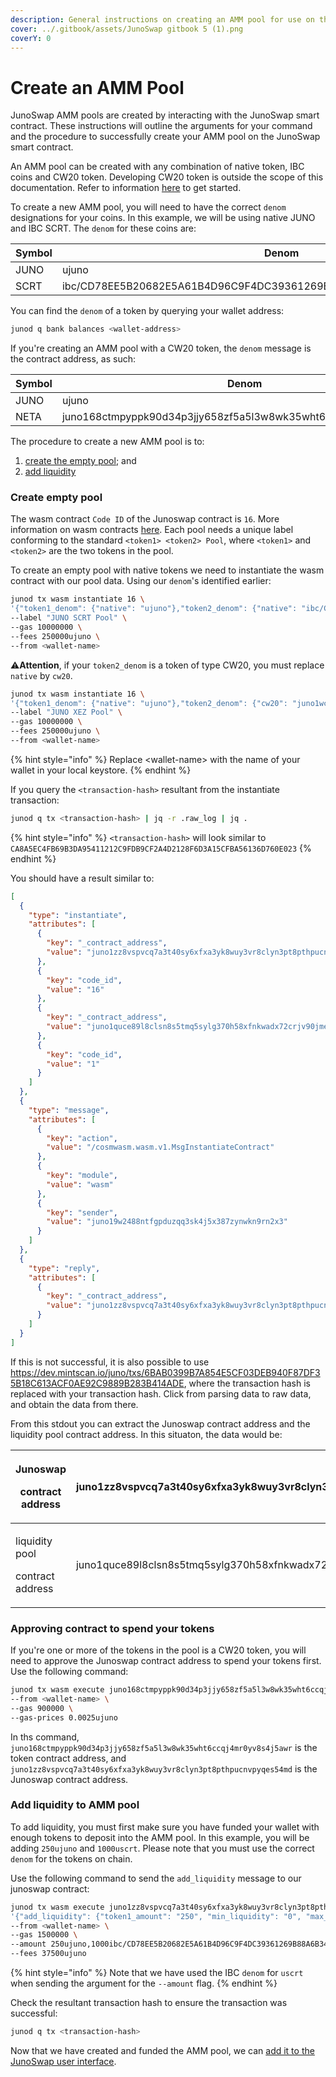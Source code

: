 ```yaml
---
description: General instructions on creating an AMM pool for use on the JunoSwap.com UI
cover: ../.gitbook/assets/JunoSwap gitbook 5 (1).png
coverY: 0
---
```


# Create an AMM Pool

JunoSwap AMM pools are created by interacting with the JunoSwap smart contract. These instructions will outline the arguments for your command and the procedure to successfully create your AMM pool on the JunoSwap smart contract.

An AMM pool can be created with any combination of native token, IBC coins and CW20 token. Developing CW20 token is outside the scope of this documentation. Refer to information [here](https://docs.junonetwork.io/smart-contracts-and-junod-development/tutorial-erc-20) to get started.

To create a new AMM pool, you will need to have the correct `denom` designations for your coins. In this example, we will be using native JUNO and IBC SCRT. The `denom` for these coins are:

| Symbol | Denom                                                                |
| ------ | -------------------------------------------------------------------- |
| JUNO   | ujuno                                                                |
| SCRT   | ibc/CD78EE5B20682E5A61B4D96C9F4DC39361269B88A6B3462C26A18652F7A90A9A |

You can find the `denom` of a token by querying your wallet address:

```bash
junod q bank balances <wallet-address>
```
If you're creating an AMM pool with a CW20 token, the `denom` message is the contract address, as such:

| Symbol | Denom                                                           |
| ------ | --------------------------------------------------------------- |
| JUNO   | ujuno                                                           |
| NETA   | juno168ctmpyppk90d34p3jjy658zf5a5l3w8wk35wht6ccqj4mr0yv8s4j5awr |

The procedure to create a new AMM pool is to:

1. [create the empty pool](create-an-amm-pool.md#create-empty-pool); and
2. [add liquidity](create-an-amm-pool.md#add-liquidity-to-amm-pool)

### Create empty pool

The wasm contract `Code ID` of the Junoswap contract is `16`. More information on wasm contracts [here](https://docs.cosmwasm.com/docs/1.0/). Each pool needs a unique label conforming to the standard `<token1> <token2> Pool`, where `<token1>` and `<token2>` are the two tokens in the pool.

To create an empty pool with native tokens we need to instantiate the wasm contract with our pool data. Using our `denom`'s identified earlier:

```bash
junod tx wasm instantiate 16 \
'{"token1_denom": {"native": "ujuno"},"token2_denom": {"native": "ibc/CD78EE5B20682E5A61B4D96C9F4DC39361269B88A6B3462C26A18652F7A90A9A"},"lp_token_code_id": 1}' \
--label "JUNO SCRT Pool" \
--gas 10000000 \
--fees 250000ujuno \
--from <wallet-name>
```

⚠**️Attention**, if your `token2_denom` is a token of type CW20, you must replace `native` by `cw20`.

```bash
junod tx wasm instantiate 16 \
'{"token1_denom": {"native": "ujuno"},"token2_denom": {"cw20": "juno1wc2qs0qy3t876g6ejphhcg3dre9084r2rwjmu2qg6d7v48welq5qxmcv79"},"lp_token_code_id": 1}' \
--label "JUNO XEZ Pool" \
--gas 10000000 \
--fees 250000ujuno \
--from <wallet-name>
```


{% hint style="info" %}
Replace \<wallet-name> with the name of your wallet in your local keystore.
{% endhint %}

If you query the `<transaction-hash>` resultant from the instantiate transaction:

```bash
junod q tx <transaction-hash> | jq -r .raw_log | jq .
```

{% hint style="info" %}
`<transaction-hash>` will look similar to `CA8A5EC4FB69B3DA95411212C9FDB9CF2A4D2128F6D3A15CFBA56136D760E023`
{% endhint %}

You should have a result similar to:

```json
[
  {
    "type": "instantiate",
    "attributes": [
      {
        "key": "_contract_address",
        "value": "juno1zz8vspvcq7a3t40sy6xfxa3yk8wuy3vr8clyn3pt8pthpucnvpyqes54md"
      },
      {
        "key": "code_id",
        "value": "16"
      },
      {
        "key": "_contract_address",
        "value": "juno1quce89l8clsn8s5tmq5sylg370h58xfnkwadx72crjv90jmetp4s3fkysl"
      },
      {
        "key": "code_id",
        "value": "1"
      }
    ]
  },
  {
    "type": "message",
    "attributes": [
      {
        "key": "action",
        "value": "/cosmwasm.wasm.v1.MsgInstantiateContract"
      },
      {
        "key": "module",
        "value": "wasm"
      },
      {
        "key": "sender",
        "value": "juno19w2488ntfgpduzqq3sk4j5x387zynwkn9rn2x3"
      }
    ]
  },
  {
    "type": "reply",
    "attributes": [
      {
        "key": "_contract_address",
        "value": "juno1zz8vspvcq7a3t40sy6xfxa3yk8wuy3vr8clyn3pt8pthpucnvpyqes54md"
      }
    ]
  }
]
```

If this is not successful, it is also possible to use https://dev.mintscan.io/juno/txs/6BAB0399B7A854E5CF03DEB940F87DF35B18C613ACF0AE92C9889B283B414ADE, where the transaction hash is replaced with your transaction hash. Click from parsing data to raw data, and obtain the data from there.

From this stdout you can extract the Junoswap contract address and the liquidity pool contract address. In this situaton, the data would be:

| <p>Junoswap </p><p>contract address</p>       | juno1zz8vspvcq7a3t40sy6xfxa3yk8wuy3vr8clyn3pt8pthpucnvpyqes54md |
| --------------------------------------------- | --------------------------------------------------------------- |
| <p>liquidity pool </p><p>contract address</p> | juno1quce89l8clsn8s5tmq5sylg370h58xfnkwadx72crjv90jmetp4s3fkysl |

### Approving contract to spend your tokens
If you're one or more of the tokens in the pool is a CW20 token, you will need to approve the Junoswap contract address to spend your tokens first. Use the following command:

```bash
junod tx wasm execute juno168ctmpyppk90d34p3jjy658zf5a5l3w8wk35wht6ccqj4mr0yv8s4j5awr '{"increase_allowance": {"amount": "100000000", "spender": "juno1zz8vspvcq7a3t40sy6xfxa3yk8wuy3vr8clyn3pt8pthpucnvpyqes54md"}}' \
--from <wallet-name> \
--gas 900000 \
--gas-prices 0.0025ujuno
```

In ths command, `juno168ctmpyppk90d34p3jjy658zf5a5l3w8wk35wht6ccqj4mr0yv8s4j5awr` is the token contract address, and `juno1zz8vspvcq7a3t40sy6xfxa3yk8wuy3vr8clyn3pt8pthpucnvpyqes54md` is the Junoswap contract address.

### Add liquidity to AMM pool

To add liquidity, you must first make sure you have funded your wallet with enough tokens to deposit into the AMM pool. In this example, you will be adding `250ujuno` and `1000uscrt`. Please note that you must use the correct `denom` for the tokens on chain.

Use the following command to send the `add_liquidity` message to our junoswap contract:

```bash
junod tx wasm execute juno1zz8vspvcq7a3t40sy6xfxa3yk8wuy3vr8clyn3pt8pthpucnvpyqes54md \
'{"add_liquidity": {"token1_amount": "250", "min_liquidity": "0", "max_token2": "1000"}}' \
--from <wallet-name> \
--gas 1500000 \
--amount 250ujuno,1000ibc/CD78EE5B20682E5A61B4D96C9F4DC39361269B88A6B3462C26A18652F7A90A9A \
--fees 37500ujuno
```

{% hint style="info" %}
Note that we have used the IBC `denom` for `uscrt` when sending the argument for the `--amount` flag.
{% endhint %}

Check the resultant transaction hash to ensure the transaction was successful:

```bash
junod q tx <transaction-hash>
```

Now that we have created and funded the AMM pool, we can [add it to the JunoSwap user interface](integrate-pool-to-junoswap-ui.md).
